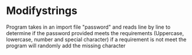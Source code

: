 # Modifystrings

Program takes in an import file "password" and reads line by line to determine if the password provided meets the requirements 
(Uppercase, lowercase, number and special character) if a requirement is not meet the program will randomly add the missing character

